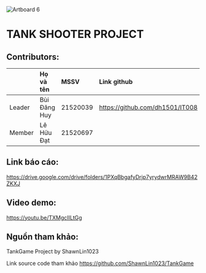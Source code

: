 

![Artboard 6](https://github.com/dh1501/KeyLoggerProject/assets/115788762/3e5c7691-ac9b-4360-81a1-189b4a778fa7)

# TANK SHOOTER PROJECT

## Contributors:

|       | Họ và tên    | MSSV     | Link github                     | 
| :-----| :------------| :--------| :-------------------------------|
| Leader| Bùi Đăng Huy | 21520039 | https://github.com/dh1501/IT008 |
| Member| Lê Hữu Đạt   | 21520697 |                                 |


## Link báo cáo: 

https://drive.google.com/drive/folders/1PXqBbgafyDrjp7yrydwrMRAW9B42ZKXJ

## Video demo: 

https://youtu.be/TXMgcIILtGg

## Nguồn tham khảo: 

TankGame Project by ShawnLin1023

Link source code tham khảo https://github.com/ShawnLin1023/TankGame
